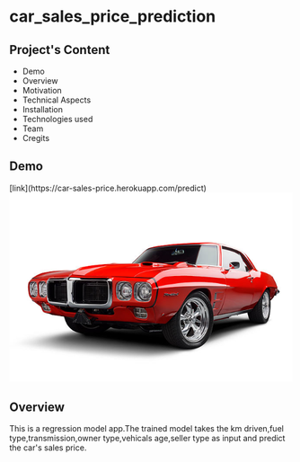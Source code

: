 # car_sales_price_prediction
<h2>Project's Content</h2>
<ul>
<li>Demo</li>
<li>Overview</li>
<li>Motivation</li>
<li>Technical Aspects</li>    
<li>Installation</li>
<li>Technologies used</li>
<li>Team</li>
<li>Cregits</li>
</ul>

<h2>Demo</h2>
[link](https://car-sales-price.herokuapp.com/predict)
<br>
<img src="static\aut-22-bk0504-01p.jpg" alt="car">

<h2>Overview</h2>
<p>This is a regression model app.The trained model takes the km driven,fuel type,transmission,owner type,vehicals age,seller type as input and predict the car's sales price.</p>


